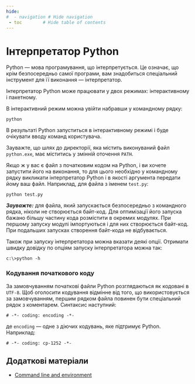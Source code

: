 ```yaml
---
hide:
#  - navigation # Hide navigation
 - toc        # Hide table of contents
---
```


# Інтерпретатор Python

Python — мова програмування, що інтерпретується. 
Це означає, що крім безпосередньо самої програми, 
вам знадобиться спеціальний інструмент для її виконання — інтерпретатор. 

Інтерпретатор Python може працювати у двох режимах: 
інтерактивному і пакетному. 

В інтерактивний режим можна увійти набравши у командному рядку:

	python
	
В результаті Python запуститься в інтерактивному режимі і буде очікувати вводу команд користувача. 

Зауважте, що шлях до директорії, 
яка містить виконуваний файл `python.exe`, 
має міститись у змінній оточення `PATH`. 

Якщо ж у вас є файл з початковим кодом на Python, 
і ви хочете запустити його на виконання, 
то для цього необхідно у командному рядку викликати інтерпретатор Python 
і в якості аргумента передати йому ваш файл. 
Наприклад, для файла з іменем `test.py`: 

	python test.py

***Зауважте:*** для файла, який запускається безпосередньо з командного рядка, 
ніколи не створюється байт-код. 
Для оптимізації його запуска бажано більшу частину кода 
розмістити в окремих модулях. 
При першому запуску модулі імпортуються і для них створюється байт-код. 
При подальших запусках створення байт-кода не відбувається. 

Також при запуску інтерпретатора можна вказати деякі опції. 
Отримати швидку довідку по опціям запуску інтерпретатора можна так: 

	c:\>python -h
	
### Кодування початкового коду

За замовчуванням початкові файли Python розглядаються як кодовані в `UTF-8`. 
Щоб оголосити кодування відмінне від того, 
що використовується за замовчуванням, 
першим рядком файла повинен бути спеціальний рядок з коментарем. Синтаксис наступний: 

	# -*- coding: encoding -*-
	
де `encoding` — одне з діючих кодувань, яке підтримує Python. 
Наприклад: 

	# -*- coding: cp-1252 -*-
 
## Додаткові матеріали

- [Command line and environment](https://docs.python.org/3/using/cmdline.html#using-on-general)
<!-- - [Python codecs](https://docs.python.org/3/library/codecs.html#module-codecs) -->
